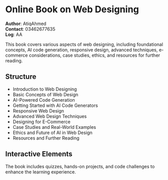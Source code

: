 # Online Book on Web Designing

**Author**: AtiqAhmed  
**Contact**: 03462677635  
**Log**: AA

This book covers various aspects of web designing, including foundational concepts, AI code generation, responsive design, advanced techniques, e-commerce considerations, case studies, ethics, and resources for further reading. 

## Structure
- Introduction to Web Designing
- Basic Concepts of Web Design
- AI-Powered Code Generation
- Getting Started with AI Code Generators
- Responsive Web Design
- Advanced Web Design Techniques
- Designing for E-Commerce
- Case Studies and Real-World Examples
- Ethics and Future of AI in Web Design
- Resources and Further Reading

## Interactive Elements
The book includes quizzes, hands-on projects, and code challenges to enhance the learning experience.
